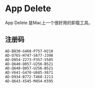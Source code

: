 # App Delete

App Delete 是Mac上一个很好用的卸载工具。

## 注册码

```
AD-B830-G468-P757-H210
AD-O765-H747-S677-J398
AD-D854-Z273-P357-V585
AD-Q640-Q057-U256-B521
AD-Q640-Q057-U256-B521
AD-V641-G470-U685-X671
AD-D934-B772-T468-I213
AD-Q643-X545-M454-K595
```